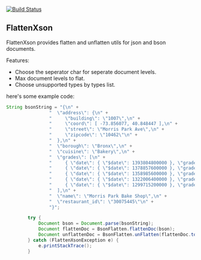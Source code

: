 [![Build Status](https://travis-ci.com/henbh7/flattenxson.svg?branch=master)](https://travis-ci.com/henbh7/flattenxson)

FlattenXson
---------

FlattenXson provides flatten and unflatten utils for json and bson documents.

Features:

* Choose the seperator char for seperate document levels.
* Max document levels to flat.
* Choose unsupported types by types list.

here's some example code:

```java
String bsonString = "{\n" +
                "  \"address\": {\n" +
                "     \"building\": \"1007\",\n" +
                "     \"coord\": [ -73.856077, 40.848447 ],\n" +
                "     \"street\": \"Morris Park Ave\",\n" +
                "     \"zipcode\": \"10462\"\n" +
                "  },\n" +
                "  \"borough\": \"Bronx\",\n" +
                "  \"cuisine\": \"Bakery\",\n" +
                "  \"grades\": [\n" +
                "     { \"date\": { \"$date\": 1393804800000 }, \"grade\": \"A\", \"score\": 2 },\n" +
                "     { \"date\": { \"$date\": 1378857600000 }, \"grade\": \"A\", \"score\": 6 },\n" +
                "     { \"date\": { \"$date\": 1358985600000 }, \"grade\": \"A\", \"score\": 10 },\n" +
                "     { \"date\": { \"$date\": 1322006400000 }, \"grade\": \"A\", \"score\": 9 },\n" +
                "     { \"date\": { \"$date\": 1299715200000 }, \"grade\": \"B\", \"score\": 14 }\n" +
                "  ],\n" +
                "  \"name\": \"Morris Park Bake Shop\",\n" +
                "  \"restaurant_id\": \"30075445\"\n" +
                "}";

        try {
            Document bson = Document.parse(bsonString);
            Document flattenDoc = BsonFlatten.flattenDoc(bson);
            Document unflattenDoc = BsonFlatten.unFlatten(flattenDoc.toJson());
        } catch (FlattenXsonException e) {
            e.printStackTrace();
        }
```


